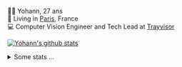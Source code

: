 <p>
  👨🏻 <bold>Yohann</bold>, 27 ans<br/>
  💼 Living in <a href="https://www.google.com/maps?q=paris">Paris</a>, France<br/>
  💻 Computer Vision Engineer and Tech Lead at <a href="https://trayvisor.com/">Trayvisor</a><br/>
</p>

<a href="https://github.com/anuraghazra/github-readme-stats"><img align="center" src="https://github-readme-stats-go94hl40s-yohann84l.vercel.app//api?username=yohann84L&show_icons=true&include_all_commits=true" alt="Yohann's github stats" /> </a>


<details>
  <summary>Some stats ...</summary><br/>
  

<!--START_SECTION:waka-->
![Code Time](http://img.shields.io/badge/Code%20Time-1%2C129%20hrs%2015%20mins-blue)

![Profile Views](http://img.shields.io/badge/Profile%20Views-0-blue)

**🐱 My GitHub Data** 

> 📦 440.8 kB Used in GitHub's Storage 
 > 
> 🏆 1,009 Contributions in the Year 2024
 > 
> 🚫 Not Opted to Hire
 > 
> 📜 26 Public Repositories 
 > 
> 🔑 21 Private Repositories 
 > 
**I'm an Early 🐤** 

```text
🌞 Morning                15402 commits       ████████░░░░░░░░░░░░░░░░░   31.59 % 
🌆 Daytime                27524 commits       ██████████████░░░░░░░░░░░   56.46 % 
🌃 Evening                5691 commits        ███░░░░░░░░░░░░░░░░░░░░░░   11.67 % 
🌙 Night                  136 commits         ░░░░░░░░░░░░░░░░░░░░░░░░░   00.28 % 
```
📅 **I'm Most Productive on Wednesday** 

```text
Monday                   8863 commits        █████░░░░░░░░░░░░░░░░░░░░   18.18 % 
Tuesday                  9008 commits        █████░░░░░░░░░░░░░░░░░░░░   18.48 % 
Wednesday                10664 commits       █████░░░░░░░░░░░░░░░░░░░░   21.87 % 
Thursday                 9785 commits        █████░░░░░░░░░░░░░░░░░░░░   20.07 % 
Friday                   9448 commits        █████░░░░░░░░░░░░░░░░░░░░   19.38 % 
Saturday                 290 commits         ░░░░░░░░░░░░░░░░░░░░░░░░░   00.59 % 
Sunday                   695 commits         ░░░░░░░░░░░░░░░░░░░░░░░░░   01.43 % 
```


📊 **This Week I Spent My Time On** 

```text
🕑︎ Time Zone: Europe/Paris

💬 Programming Languages: 
No Activity Tracked This Week

🔥 Editors: 
No Activity Tracked This Week

💻 Operating System: 
No Activity Tracked This Week
```

**I Mostly Code in Python** 

```text
Python                   26 repos            ██████████████░░░░░░░░░░░   54.17 % 
Jupyter Notebook         5 repos             ███░░░░░░░░░░░░░░░░░░░░░░   10.42 % 
JavaScript               3 repos             ██░░░░░░░░░░░░░░░░░░░░░░░   06.25 % 
HTML                     2 repos             █░░░░░░░░░░░░░░░░░░░░░░░░   04.17 % 
Shell                    1 repo              █░░░░░░░░░░░░░░░░░░░░░░░░   02.08 % 
```




 Last Updated on 24/08/2024 00:33:04 UTC
<!--END_SECTION:waka-->
